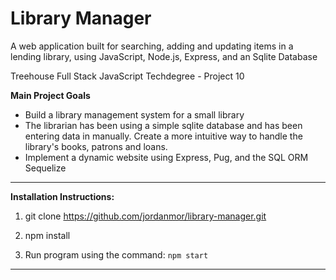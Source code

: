# Library Manager
A web application built for searching, adding and updating items in a lending library, using JavaScript, Node.js, Express, and an Sqlite Database

Treehouse Full Stack JavaScript Techdegree - Project 10

**Main Project Goals**

  - Build a library management system for a small library
  - The librarian has been using a simple sqlite database and has been entering data in manually. Create a more intuitive way to handle the library's books, patrons and loans.
  - Implement a dynamic website using Express, Pug, and the SQL ORM Sequelize

---
**Installation Instructions:**
1. git clone https://github.com/jordanmor/library-manager.git

2. npm install

3. Run program using the command: `npm start`
---